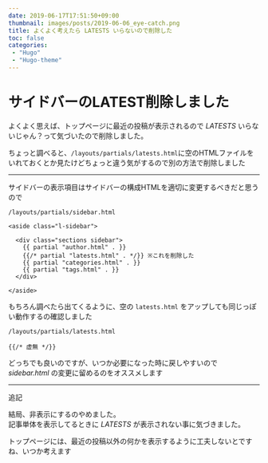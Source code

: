 ```yaml
---
date: 2019-06-17T17:51:50+09:00
thumbnail: images/posts/2019-06-06_eye-catch.png
title: よくよく考えたら LATESTS いらないので削除した
toc: false
categories:
 - "Hugo"
 - "Hugo-theme"
---
```


# サイドバーのLATEST削除しました
よくよく思えば、トップページに最近の投稿が表示されるので _LATESTS_ いらないじゃん？って気づいたので削除しました。

ちょっと調べると、<code>/layouts/partials/latests.html</code>に空のHTMLファイルをいれておくとか見たけどちょっと違う気がするので別の方法で削除しました

* * *

サイドバーの表示項目はサイドバーの構成HTMLを適切に変更するべきだと思うので

```
/layouts/partials/sidebar.html

<aside class="l-sidebar">

  <div class="sections sidebar">
    {{ partial "author.html" . }}
    {{/* partial "latests.html" . */}} ※これを削除した
    {{ partial "categories.html" . }}
    {{ partial "tags.html" . }}
  </div>

</aside>
```

もちろん調べたら出てくるように、空の <code>latests.html</code> をアップしても同じっぽい動作するの確認しました

```
/layouts/partials/latests.html

{{/* 虚無 */}}
```

どっちでも良いのですが、いつか必要になった時に戻しやすいので _sidebar.html_ の変更に留めるのをオススメします

* * *

追記

結局、非表示にするのやめました。  
記事単体を表示してるときに _LATESTS_ が表示されない事に気づきました。

トップページには、最近の投稿以外の何かを表示するように工夫しないとですね、いつか考えます